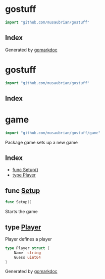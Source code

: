 <!-- Code generated by gomarkdoc. DO NOT EDIT -->

# gostuff

```go
import "github.com/musaubrian/gostuff"
```

## Index





Generated by [gomarkdoc](<https://github.com/princjef/gomarkdoc>)
<!-- Code generated by gomarkdoc. DO NOT EDIT -->

# gostuff

```go
import "github.com/musaubrian/gostuff"
```

## Index



# game

```go
import "github.com/musaubrian/gostuff/game"
```

Package game sets up a new game

## Index

- [func Setup()](<#func-setup>)
- [type Player](<#type-player>)


## func [Setup](<https://github.com/musaubrian/gostuff/blob/main/game/setup.go#L70>)

```go
func Setup()
```

Starts the game

## type [Player](<https://github.com/musaubrian/gostuff/blob/main/game/setup.go#L16-L19>)

Player defines a player

```go
type Player struct {
    Name  string
    Guess uint64
}
```



Generated by [gomarkdoc](<https://github.com/princjef/gomarkdoc>)
